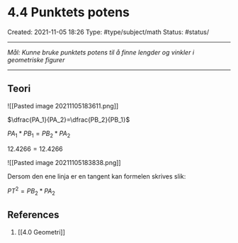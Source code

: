 # 4.4 Punktets potens
Created: 2021-11-05 18:26
Type: #type/subject/math 
Status: #status/

---

*Mål: Kunne bruke punktets potens til å finne lengder og vinkler i geometriske figurer*

---

## Teori

![[Pasted image 20211105183611.png]]

$\dfrac{PA_1}{PA_2}=\dfrac{PB_2}{PB_1}$

${PA_1*PB_1}={PB_2*PA_2}$

$12.4266=12.4266$

![[Pasted image 20211105183838.png]]

Dersom den ene linja er en tangent kan formelen skrives slik:

$PT^2=PB_2*PA_2$

## References
1. [[4.0 Geometri]]